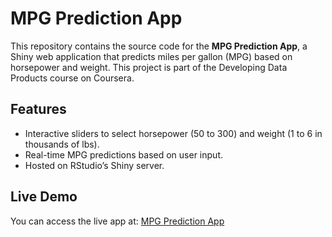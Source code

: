 # MPG Prediction App

This repository contains the source code for the **MPG Prediction App**, a Shiny web application that predicts miles per gallon (MPG) based on horsepower and weight. This project is part of the Developing Data Products course on Coursera.

## Features

- Interactive sliders to select horsepower (50 to 300) and weight (1 to 6 in thousands of lbs).
- Real-time MPG predictions based on user input.
- Hosted on RStudio’s Shiny server.

## Live Demo

You can access the live app at: [MPG Prediction App](https://riya13.shinyapps.io/mpg_prediction_app/)


